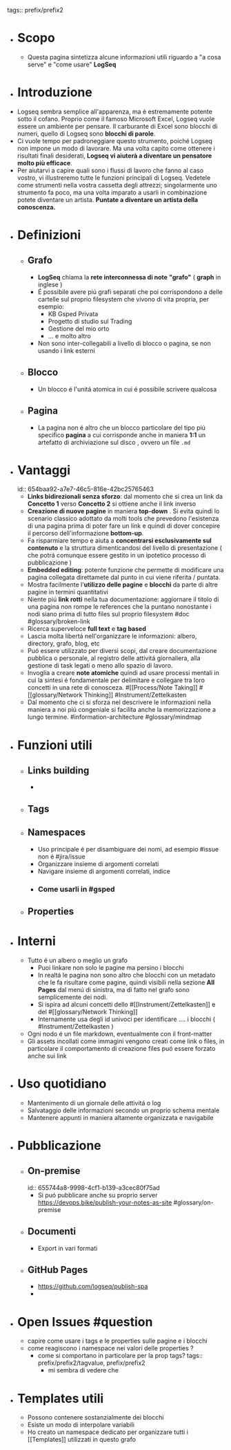 tags:: prefix/prefix2

- # Scopo
	- Questa pagina sintetizza alcune informazioni utili riguardo a "a cosa serve" e "come usare" **LogSeq**
- # Introduzione
- Logseq sembra semplice all'apparenza, ma è estremamente potente sotto il cofano. Proprio come il famoso Microsoft Excel, Logseq vuole essere un ambiente per pensare. Il carburante di Excel sono blocchi di numeri, quello di Logseq sono **blocchi di parole**.
- Ci vuole tempo per padroneggiare questo strumento, poiché Logseq non impone un modo di lavorare. Ma una volta capito come ottenere i risultati finali desiderati, **Logseq vi aiuterà a diventare un pensatore molto più efficace**.
- Per aiutarvi a capire quali sono i flussi di lavoro che fanno al caso vostro, vi illustreremo tutte le funzioni principali di Logseq. Vedetele come strumenti nella vostra cassetta degli attrezzi; singolarmente uno strumento fa poco, ma una volta imparato a usarli in combinazione potete diventare un artista. **Puntate a diventare un artista della conoscenza.**
- # Definizioni
	- ## Grafo
		- **LogSeq** chiama la **rete interconnessa di note**  **"grafo"** ( **graph** in inglese )
		- É possibile avere piú grafi separati che poi corrispondono a delle cartelle sul proprio filesystem che vivono di vita propria, per esempio:
			- KB Gsped Privata
			- Progetto di studio sul Trading
			- Gestione del mio orto
			- ... e molto altro
		- Non sono inter-collegabili a livello di blocco o pagina, se non usando i link esterni
	- ## Blocco
		- Un blocco é l'unitá atomica in cui é possibile scrivere qualcosa
	- ## Pagina
		- La pagina non é altro che un blocco particolare del tipo piú specifico **pagina** a cui corrisponde anche in maniera **1:1** un artefatto di archiviazione sul disco , ovvero un file `.md`
- # Vantaggi
  id:: 654baa92-a7e7-46c5-816e-42bc25765463
	- **Links bidirezionali senza sforzo**: dal momento che si crea un link da **Concetto 1** verso **Concetto 2** si ottiene anche il link inverso
	- **Creazione di nuove pagine** in maniera **top-down** . Si evita quindi lo scenario classico adottato da molti tools che prevedono l'esistenza di una pagina prima di poter fare un link e quindi di dover concepire il percorso dell'informazione **bottom-up**.
	- Fa risparmiare tempo e aiuta a **concentrarsi esclusivamente sul contenuto** e la struttura dimenticandosi del livello di presentazione ( che potrá comunque essere gestito in un ipotetico processo di pubblicazione )
	- **Embedded editing**:  potente funzione che permette di modificare una pagina collegata direttamete dal punto in cui viene riferita / puntata.
	- Mostra facilmente l'**utilizzo delle pagine** e **blocchi** da parte di altre pagine in termini quantitativi
	- Niente piú **link rotti**  nella tua documentazione: aggiornare il titolo di una pagina non rompe le references che la puntano nonostante i nodi siano prima di tutto files sul proprio filesystem #doc #glossary/broken-link
	- Ricerca superveloce **full text** e **tag based**
	- Lascia molta libertá nell'organizzare le informazioni: albero, directory, grafo, blog, etc
	- Puó essere utilizzato per diversi scopi, dal creare documentazione pubblica o personale, al registro delle attivitá giornaliera, alla gestione di task legati o meno allo spazio di lavoro.
	- Invoglia a creare **note atomiche** quindi ad usare processi mentali in cui la sintesi é fondamentale per delimitare e collegare tra loro concetti in una rete di conosceza. #[[Process/Note Taking]] #[[glossary/Network Thinking]] #Instrument/Zettelkasten
	- Dal momento che ci si sforza nel descrivere le informazioni nella maniera a noi piú congeniale si facilita anche la memorizzazione a lungo termine. #information-architecture #glossary/mindmap
- # Funzioni utili
	- ## Links building
		-
	- ## Tags
	- ## Namespaces
		- Uso principale é per disambiguare dei nomi, ad esempio #issue non é #jira/issue
		- Organizzare insieme di argomenti correlati
		- Navigare insieme di argomenti correlati, indice
		- ### Come usarli in #gsped
	- ## Properties
- # Interni
	- Tutto é un albero o meglio un grafo
		- Puoi linkare non solo le pagine ma persino i blocchi
		- In realtá le pagina non sono altro che blocchi con un metadato che le fa risultare come pagine, quindi visibili nella sezione **All Pages** dal menú di sinistra, ma di fatto nel grafo sono semplicemente dei nodi.
		- Si ispira ad alcuni concetti dello #[[Instrument/Zettelkasten]] e del #[[glossary/Network Thinking]]
		- Internamente usa degli id univoci per identificare .... i blocchi (  #Instrument/Zettelkasten )
	- Ogni nodo é un file markdown, eventualmente con il front-matter
	- Gli assets incollati come immagini vengono creati come link o files, in particolare il comportamento di creazione files puó essere forzato anche sui link
- # Uso quotidiano
	- Mantenimento di un giornale delle attivitá o log
	- Salvataggio delle informazioni secondo un proprio schema mentale
	- Mantenere appunti in maniera altamente organizzata e navigabile
- # Pubblicazione
	- ## On-premise
	  id:: 655744a8-9998-4cf1-b139-a3cec80f75ad
		- Si puó pubblicare anche su proprio server https://devops.bike/publish-your-notes-as-site #glossary/on-premise
	- ## Documenti
		- Export in vari formati
	- ## GitHub Pages
		- https://github.com/logseq/publish-spa
		-
- # Open Issues #question
	- capire come usare i tags e le properties sulle pagine e i blocchi
	- come reagiscono i namespace nei valori delle properties ?
		- come si comportano in particolare per la prop tags?
		  tags:: prefix/prefix2/tagvalue, prefix/prefix2
			- mi sembra di vedere che
- # Templates utili
	- Possono contenere sostanzialmente dei blocchi
	- Esiste un modo di interpolare variabili
	- Ho creato un namespace dedicato per organizzare tutti i [[Templates]] utilizzati in questo grafo